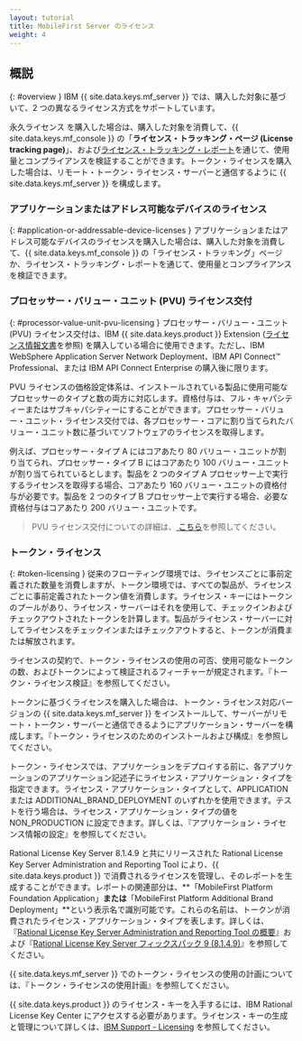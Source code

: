 ```yaml
---
layout: tutorial
title: MobileFirst Server のライセンス
weight: 4
---
```

<!-- NLS_CHARSET=UTF-8 -->
## 概説
{: #overview }
IBM {{ site.data.keys.mf_server }} では、購入した対象に基づいて、2 つの異なるライセンス方式をサポートしています。

永久ライセンス を購入した場合は、購入した対象を消費して、{{ site.data.keys.mf_console }} の「**ライセンス・トラッキング・ページ (License tracking page)**」、および[ライセンス・トラッキング・レポート](../../administering-apps/license-tracking/#license-tracking-report)を通じて、使用量とコンプライアンスを検証することができます。トークン・ライセンスを購入した場合は、リモート・トークン・ライセンス・サーバーと通信するように {{ site.data.keys.mf_server }} を構成します。

### アプリケーションまたはアドレス可能なデバイスのライセンス
{: #application-or-addressable-device-licenses }
アプリケーションまたはアドレス可能なデバイスのライセンスを購入した場合は、購入した対象を消費して、{{ site.data.keys.mf_console }} の「ライセンス・トラッキング」ページか、ライセンス・トラッキング・レポートを通じて、使用量とコンプライアンスを検証できます。

### プロセッサー・バリュー・ユニット (PVU) ライセンス交付
{: #processor-value-unit-pvu-licensing }
プロセッサー・バリュー・ユニット (PVU) ライセンス交付は、IBM {{ site.data.keys.product }} Extension ([ライセンス情報文書](http://www.ibm.com/software/sla/sladb.nsf/lilookup/C154C7B1C8C840F38525800A0037B46E?OpenDocument)を参照) を購入している場合に使用できます。ただし、IBM  WebSphere Application Server Network Deployment、IBM API Connect™ Professional、または IBM API Connect Enterprise の購入後に限ります。

PVU ライセンスの価格設定体系は、インストールされている製品に使用可能なプロセッサーのタイプと数の両方に対応します。資格付与は、フル・キャパシティーまたはサブキャパシティーにすることができます。プロセッサー・バリュー・ユニット・ライセンス交付では、各プロセッサー・コアに割り当てられたバリュー・ユニット数に基づいてソフトウェアのライセンスを取得します。

例えば、プロセッサー・タイプ A にはコアあたり 80 バリュー・ユニットが割り当てられ、プロセッサー・タイプ B にはコアあたり 100 バリュー・ユニットが割り当てられているとします。製品を 2 つのタイプ A プロセッサー上で実行するライセンスを取得する場合、コアあたり 160 バリュー・ユニットの資格付与が必要です。製品を 2 つのタイプ B プロセッサー上で実行する場合、必要な資格付与はコアあたり 200 バリュー・ユニットです。

> PVU ライセンス交付についての詳細は、[ こちら](https://www.ibm.com/support/knowledgecenter/SS8JFY_9.2.0/com.ibm.lmt.doc/Inventory/overview/c_processor_value_unit_licenses.html)を参照してください。

### トークン・ライセンス
{: #token-licensing }
従来のフローティング環境では、ライセンスごとに事前定義された数量を消費しますが、トークン環境では、すべての製品が、ライセンスごとに事前定義されたトークン値を消費します。ライセンス・キーにはトークンのプールがあり、ライセンス・サーバーはそれを使用して、チェックインおよびチェックアウトされたトークンを計算します。製品がライセンス・サーバーに対してライセンスをチェックインまたはチェックアウトすると、トークンが消費または解放されます。

ライセンスの契約で、トークン・ライセンスの使用の可否、使用可能なトークンの数、およびトークンによって検証されるフィーチャーが規定されます。『トークン・ライセンス検証』を参照してください。

トークンに基づくライセンスを購入した場合は、トークン・ライセンス対応バージョンの {{ site.data.keys.mf_server }} をインストールして、サーバーがリモート・トークン・サーバーと通信できるようにアプリケーション・サーバーを構成します。『トークン・ライセンスのためのインストールおよび構成』を参照してください。

トークン・ライセンスでは、アプリケーションをデプロイする前に、各アプリケーションのアプリケーション記述子にライセンス・アプリケーション・タイプを指定できます。ライセンス・アプリケーション・タイプとして、APPLICATION または ADDITIONAL_BRAND_DEPLOYMENT のいずれかを使用できます。テストを行う場合は、ライセンス・アプリケーション・タイプの値を NON_PRODUCTION に設定できます。詳しくは、『アプリケーション・ライセンス情報の設定』を参照してください。

Rational License Key Server 8.1.4.9 と共にリリースされた Rational License Key Server Administration and Reporting Tool により、{{ site.data.keys.product }} で消費されるライセンスを管理し、そのレポートを生成することができます。レポートの関連部分は、**「MobileFirst Platform Foundation Application」**または**「MobileFirst Platform Additional Brand Deployment」**という表示名で識別可能です。これらの名前は、トークンが消費されたライセンス・アプリケーション・タイプを表します。詳しくは、『[Rational License Key Server Administration and Reporting Tool の概要](https://www.ibm.com/support/knowledgecenter/SSSTWP_8.1.4/com.ibm.rational.license.doc/topics/c_rlks_admin_tool_overview.html)』および『[Rational License Key Server フィックスパック 9 (8.1.4.9)](http://www.ibm.com/support/docview.wss?uid=swg24040300)』を参照してください。

{{ site.data.keys.mf_server }} でのトークン・ライセンスの使用の計画については、『トークン・ライセンスの使用計画』を参照してください。

{{ site.data.keys.product }} のライセンス・キーを入手するには、IBM Rational License Key Center にアクセスする必要があります。ライセンス・キーの生成と管理について詳しくは、[IBM Support - Licensing](http://www.ibm.com/software/rational/support/licensing/) を参照してください。
